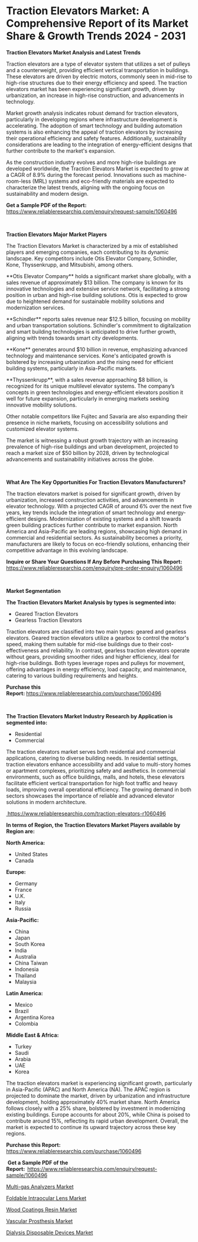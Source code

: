 <p><h1>Traction Elevators Market: A Comprehensive Report of its Market Share & Growth Trends 2024 - 2031</h1></p><p><strong>Traction Elevators Market Analysis and Latest Trends</strong></p>
<p><p>Traction elevators are a type of elevator system that utilizes a set of pulleys and a counterweight, providing efficient vertical transportation in buildings. These elevators are driven by electric motors, commonly seen in mid-rise to high-rise structures due to their energy efficiency and speed. The traction elevators market has been experiencing significant growth, driven by urbanization, an increase in high-rise construction, and advancements in technology.</p><p>Market growth analysis indicates robust demand for traction elevators, particularly in developing regions where infrastructure development is accelerating. The adoption of smart technology and building automation systems is also enhancing the appeal of traction elevators by increasing their operational efficiency and safety features. Additionally, sustainability considerations are leading to the integration of energy-efficient designs that further contribute to the market's expansion.</p><p>As the construction industry evolves and more high-rise buildings are developed worldwide, the Traction Elevators Market is expected to grow at a CAGR of 8.9% during the forecast period. Innovations such as machine-room-less (MRL) systems and eco-friendly materials are expected to characterize the latest trends, aligning with the ongoing focus on sustainability and modern design.</p></p>
<p><strong>Get a Sample PDF of the Report:&nbsp;</strong> <a href="https://www.reliableresearchiq.com/enquiry/request-sample/1060496?utm_campaign=1137&utm_medium=2&utm_source=Github&utm_content=ia&utm_term=05112024&utm_id=traction-elevators">https://www.reliableresearchiq.com/enquiry/request-sample/1060496</a></p>
<p>&nbsp;</p>
<p><strong>Traction Elevators Major Market Players</strong></p>
<p><p>The Traction Elevators Market is characterized by a mix of established players and emerging companies, each contributing to its dynamic landscape. Key competitors include Otis Elevator Company, Schindler, Kone, Thyssenkrupp, and Mitsubishi, among others. </p><p>**Otis Elevator Company** holds a significant market share globally, with a sales revenue of approximately $13 billion. The company is known for its innovative technologies and extensive service network, facilitating a strong position in urban and high-rise building solutions. Otis is expected to grow due to heightened demand for sustainable mobility solutions and modernization services.</p><p>**Schindler** reports sales revenue near $12.5 billion, focusing on mobility and urban transportation solutions. Schindler's commitment to digitalization and smart building technologies is anticipated to drive further growth, aligning with trends towards smart city developments. </p><p>**Kone** generates around $10 billion in revenue, emphasizing advanced technology and maintenance services. Kone's anticipated growth is bolstered by increasing urbanization and the rising need for efficient building systems, particularly in Asia-Pacific markets.</p><p>**Thyssenkrupp**, with a sales revenue approaching $8 billion, is recognized for its unique multilevel elevator systems. The company’s concepts in green technologies and energy-efficient elevators position it well for future expansion, particularly in emerging markets seeking innovative mobility solutions.</p><p>Other notable competitors like Fujitec and Savaria are also expanding their presence in niche markets, focusing on accessibility solutions and customized elevator systems. </p><p>The market is witnessing a robust growth trajectory with an increasing prevalence of high-rise buildings and urban development, projected to reach a market size of $50 billion by 2028, driven by technological advancements and sustainability initiatives across the globe.</p></p>
<p>&nbsp;</p>
<p><strong>What Are The Key Opportunities For Traction Elevators Manufacturers?</strong></p>
<p><p>The traction elevators market is poised for significant growth, driven by urbanization, increased construction activities, and advancements in elevator technology. With a projected CAGR of around 6% over the next five years, key trends include the integration of smart technology and energy-efficient designs. Modernization of existing systems and a shift towards green building practices further contribute to market expansion. North America and Asia-Pacific are leading regions, showcasing high demand in commercial and residential sectors. As sustainability becomes a priority, manufacturers are likely to focus on eco-friendly solutions, enhancing their competitive advantage in this evolving landscape.</p></p>
<p><strong>Inquire or Share Your Questions If Any Before Purchasing This Report:</strong> <a href="https://www.reliableresearchiq.com/enquiry/pre-order-enquiry/1060496?utm_campaign=1137&utm_medium=2&utm_source=Github&utm_content=ia&utm_term=05112024&utm_id=traction-elevators">https://www.reliableresearchiq.com/enquiry/pre-order-enquiry/1060496</a></p>
<p>&nbsp;</p>
<p><strong>Market Segmentation</strong></p>
<p><strong>The Traction Elevators Market Analysis by types is segmented into:</strong></p>
<p><ul><li>Geared Traction Elevators</li><li>Gearless Traction Elevators</li></ul></p>
<p><p>Traction elevators are classified into two main types: geared and gearless elevators. Geared traction elevators utilize a gearbox to control the motor's speed, making them suitable for mid-rise buildings due to their cost-effectiveness and reliability. In contrast, gearless traction elevators operate without gears, providing smoother rides and higher efficiency, ideal for high-rise buildings. Both types leverage ropes and pulleys for movement, offering advantages in energy efficiency, load capacity, and maintenance, catering to various building requirements and heights.</p></p>
<p><strong>Purchase this Report:&nbsp;</strong><a href="https://www.reliableresearchiq.com/purchase/1060496?utm_campaign=1137&utm_medium=2&utm_source=Github&utm_content=ia&utm_term=05112024&utm_id=traction-elevators">https://www.reliableresearchiq.com/purchase/1060496</a></p>
<p>&nbsp;</p>
<p><strong>The Traction Elevators Market Industry Research by Application is segmented into:</strong></p>
<p><ul><li>Residential</li><li>Commercial</li></ul></p>
<p><p>The traction elevators market serves both residential and commercial applications, catering to diverse building needs. In residential settings, traction elevators enhance accessibility and add value to multi-story homes or apartment complexes, prioritizing safety and aesthetics. In commercial environments, such as office buildings, malls, and hotels, these elevators facilitate efficient vertical transportation for high foot traffic and heavy loads, improving overall operational efficiency. The growing demand in both sectors showcases the importance of reliable and advanced elevator solutions in modern architecture.</p></p>
<p><a href="https://www.reliableresearchiq.com/traction-elevators-r1060496?utm_campaign=1137&utm_medium=2&utm_source=Github&utm_content=ia&utm_term=05112024&utm_id=traction-elevators">&nbsp;https://www.reliableresearchiq.com/traction-elevators-r1060496</a></p>
<p><strong>In terms of Region, the Traction Elevators Market Players available by Region are:</strong></p>
<p>
    <p> <strong> North America: </strong>
        <ul>
            <li>United States</li>
            <li>Canada</li>
        </ul>
        </p> 
    <p> <strong> Europe: </strong>
        <ul>
            <li>Germany</li>
            <li>France</li>
            <li>U.K.</li>
            <li>Italy</li>
            <li>Russia</li>
        </ul>
        </p> 
    <p> <strong> Asia-Pacific: </strong>
        <ul>
            <li>China</li>
            <li>Japan</li>
            <li>South Korea</li>
            <li>India</li>
            <li>Australia</li>
            <li>China Taiwan</li>
            <li>Indonesia</li>
            <li>Thailand</li>
            <li>Malaysia</li>
        </ul>
        </p> 
    <p> <strong> Latin America: </strong>
        <ul>
            <li>Mexico</li>
            <li>Brazil</li>
            <li>Argentina Korea</li>
            <li>Colombia</li>
        </ul>
        </p> 
    <p> <strong> Middle East & Africa: </strong>
        <ul>
            <li>Turkey</li>
            <li>Saudi</li>
            <li>Arabia</li>
            <li>UAE</li>
            <li>Korea</li>
        </ul>
    </p>
    </p>
<p><p>The traction elevators market is experiencing significant growth, particularly in Asia-Pacific (APAC) and North America (NA). The APAC region is projected to dominate the market, driven by urbanization and infrastructure development, holding approximately 40% market share. North America follows closely with a 25% share, bolstered by investment in modernizing existing buildings. Europe accounts for about 20%, while China is poised to contribute around 15%, reflecting its rapid urban development. Overall, the market is expected to continue its upward trajectory across these key regions.</p></p>
<p><strong>Purchase this Report: </strong><a href="https://www.reliableresearchiq.com/purchase/1060496?utm_campaign=1137&utm_medium=2&utm_source=Github&utm_content=ia&utm_term=05112024&utm_id=traction-elevators">https://www.reliableresearchiq.com/purchase/1060496</a></p>
<p>&nbsp;<strong>Get a Sample PDF of the Report:&nbsp;&nbsp;</strong><a href="https://www.reliableresearchiq.com/enquiry/request-sample/1060496?utm_campaign=1137&utm_medium=2&utm_source=Github&utm_content=ia&utm_term=05112024&utm_id=traction-elevators">https://www.reliableresearchiq.com/enquiry/request-sample/1060496</a></p>
<p><strong></strong></p>
<p><p><a href="https://github.com/whitbyuhringenn/Market-Research-Report-List-1/blob/main/multi-gas-analyzers-market.md?utm_campaign=1137&utm_medium=2&utm_source=Github&utm_content=ia&utm_term=05112024&utm_id=traction-elevators">Multi-gas Analyzers Market</a></p><p><a href="https://issuu.com/reportprime-2/docs/foldable-intraocular-lens-market-si_b6c09e40221de9?utm_campaign=1137&utm_medium=2&utm_source=Github&utm_content=ia&utm_term=05112024&utm_id=traction-elevators">Foldable Intraocular Lens Market</a></p><p><a href="https://github.com/kyleetroxilbu/Market-Research-Report-List-1/blob/main/wood-coatings-resin-market.md?utm_campaign=1137&utm_medium=2&utm_source=Github&utm_content=ia&utm_term=05112024&utm_id=traction-elevators">Wood Coatings Resin Market</a></p><p><a href="https://issuu.com/reportprime-2/docs/vascular-prosthesis-market-size-203_9d46e168864929?utm_campaign=1137&utm_medium=2&utm_source=Github&utm_content=ia&utm_term=05112024&utm_id=traction-elevators">Vascular Prosthesis Market</a></p><p><a href="https://issuu.com/reportprime-2/docs/dialysis-disposable-devices-market-_4a9c6ef8c8a322?utm_campaign=1137&utm_medium=2&utm_source=Github&utm_content=ia&utm_term=05112024&utm_id=traction-elevators">Dialysis Disposable Devices Market</a></p></p>
